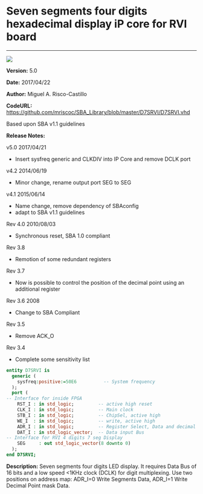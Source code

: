 # **Seven segments four digits hexadecimal display iP core  for RVI board**
- - - 
![](image.png)   

**Version:** 5.0

**Date:** 2017/04/22

**Author:** Miguel A. Risco-Castillo

**CodeURL:** https://github.com/mriscoc/SBA_Library/blob/master/D7SRVI/D7SRVI.vhd  

Based upon SBA v1.1 guidelines

**Release Notes:**

v5.0 2017/04/21
- Insert sysfreq generic and CLKDIV into IP Core and remove DCLK port

v4.2 2014/06/19
- Minor change, rename output port SEG to SEG

v4.1 2015/06/14
- Name change, remove dependency of SBAconfig
- adapt to SBA v1.1 guidelines

Rev 4.0 2010/08/03
- Synchronous reset, SBA 1.0 compliant

Rev 3.8
- Remotion of some redundant registers

Rev 3.7
- Now is possible to control the position of the decimal point using an additional register

Rev 3.6 2008
- Change to SBA Compliant

Rev 3.5
- Remove ACK_O

Rev 3.4
- Complete some sensitivity list


```vhdl
entity D7SRVI is
  generic (
    sysfreq:positive:=50E6          -- System frequency
  );
  port (
-- Interface for inside FPGA
    RST_I : in std_logic;         -- active high reset
    CLK_I : in std_logic;         -- Main clock
    STB_I : in std_logic;         -- ChipSel, active high
    WE_I  : in std_logic;         -- write, active high
    ADR_I : in std_logic;         -- Register Select, Data and decimal point.
    DAT_I : in std_logic_vector;  -- Data input Bus
-- Interface for RVI 4 digits 7 seg Display
    SEG     : out std_logic_vector(8 downto 0)
  );
end D7SRVI;
```


**Description:**
Seven segments four digits LED display. It requires Data Bus of 16 bits and a
low speed <1KHz clock (DCLK) for digit multiplexing. Use two positions on address
map: ADR_I=0 Write Segments Data, ADR_I=1 Write Decimal Point mask Data.

